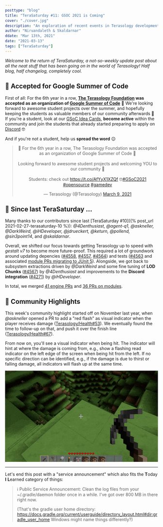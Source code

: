 ```yaml
---
posttype: "blog"
title: "TeraSaturday #11: GSOC 2021 is Coming"
cover: "./cover.jpg"
description: "An exploration of recent events in Terasology development."
author: "Niruandaleth & Skaldarnar"
ddate: "Mar 13th, 2021"
date: "2021-03-13"
tags: ["TeraSaturday"]
---
```


_Welcome to the return of TeraSaturday, a not-so-weekly update post about all the neat stuff that has been going on in
the world of Terasology! Half blog, half changelog, completely cool._

## 📯 Accepted for Google Summer of Code

First of all: For the 6th year in a row, **[The Terasology Foundation](https://summerofcode.withgoogle.com/organizations/5338575677161472/) was accepted as an organization of [Google Summer of Code](https://summerofcode.withgoogle.com/)** 🎉
We're looking forward to awesome student projects over the summer, and hopefully keeping the students as valuable members of our community afterwards 💚
If you're a student, look at our [GSoC Idea Cards](https://trello.com/b/5QQGHuTt/gsoc-gsod-ideas), **become active** within the community and join the students that already started preparing to apply on [Discord](https://discord.gg/terasology) 🤓

And if you're not a student, help us **spread the word** 😉

<div align="center">
<blockquote class="twitter-tweet"><p lang="en" dir="ltr">📯 For the 6th year in a row, The Terasology Foundation was accepted as an organization of Google Summer of Code 🎉<br><br>Looking forward to awesome student projects and welcoming YOU to our community 💚<br><br>Students: check out <a href="https://t.co/AfYyX1XZQf">https://t.co/AfYyX1XZQf</a> 🤓<a href="https://twitter.com/hashtag/GSoC2021?src=hash&amp;ref_src=twsrc%5Etfw">#GSoC2021</a> <a href="https://twitter.com/hashtag/opensource?src=hash&amp;ref_src=twsrc%5Etfw">#opensource</a> <a href="https://twitter.com/hashtag/gamedev?src=hash&amp;ref_src=twsrc%5Etfw">#gamedev</a></p>&mdash; Terasology (@Terasology) <a href="https://twitter.com/Terasology/status/1369389663912402948?ref_src=twsrc%5Etfw">March 9, 2021</a></blockquote> <script async src="https://platform.twitter.com/widgets.js" charset="utf-8"></script> 
</div>

## 📰 Since last TeraSaturday ...

Many thanks to our contributors since last [TeraSaturday #10]({% post_url 2021-02-27-terasaturday-10 %}): _@4Denthusiast, @agent-q1, @askneller, @DarkWeird, @iHDeveloper, @jdrueckert, @keturn, @pollend, @sin3point14_, and _@skaldarnar_.

Overall, we shifted our focus towards getting Terasology up to speed with _gestalt v7_ to become more future-proof. This required a lot of groundwork around updating depencies ([#4558], [#4557], [#4564]) and tests ([#4563] and associated [module PRs migrating to JUnit 5][modules:junit5]). Alongside, we got back to subsystem extractions driven by _@DarkWeird_ and some fine tuning of **LOD Chunks** ([#4567]) by _@4Denthusiast_ and improvements to the **Discord integration** ([#4271]) by _@iHDeveloper_.

In total, we merged [41 engine PRs](https://github.com/search?q=org%3AMovingBlocks+type%3Apr+merged%3A2021-02-27..2021-03-13) and [36 PRs on modules](https://github.com/search?q=org%3ATerasology+type%3Apr+merged%3A2021-02-27..2021-03-13).

## 🎀️ Community Highlights

This week's community highlight started off on November last year, when _@askneller_ opened a PR to add a "red flash" as visual indicator when the player receives damage ([Terasology/Health#53]).
We eventually found the time to follow-up on that, and push it over the finish line ([Terasology/Health#67]).

From now on, you'll see a visual indicator when being hit. The indicator will hint at where the damage is coming from, e.g., show a flashing read indicator on the left edge of the screen when being hit from the left.
If no specific direction can be identified, e.g., if the damage is due to thirst or falling damage, all indicators will flash up at the same time.

<p align="center">
<img src="./damage-flash.gif" alt="Sorted in-game help"/>
</p>

---

Let's end this post with a "service announcement" which also fits the **T**oday **I** **L**earned category of things:

> ℹ️ Public Service Announcement: Clean the log files from your ~/.gradle/daemon folder once in a while. I've got over 800 MB in there right now.
>
> (That's the gradle user home directory: https://docs.gradle.org/current/userguide/directory_layout.html#dir:gradle_user_home
> Windows might name things differently?)

<!-- References -->

[#4271]: https://github.com/MovingBlocks/Terasology/pull/4271
[#4557]: https://github.com/MovingBlocks/Terasology/pull/4557
[#4558]: https://github.com/MovingBlocks/Terasology/pull/4558
[#4563]: https://github.com/MovingBlocks/Terasology/pull/4563
[#4564]: https://github.com/MovingBlocks/Terasology/pull/4564
[#4567]: https://github.com/MovingBlocks/Terasology/pull/4567
[modules:junit5]: https://github.com/search?q=org%3ATerasology+type%3Apr+merged%3A2021-02-27..2021-03-13+junit
[terasology/health#53]: https://github.com/Terasology/Health/pull/53
[terasology/health#67]: https://github.com/Terasology/Health/pull/67

